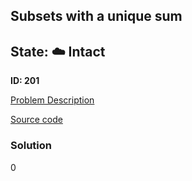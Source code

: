 ## Subsets with a unique sum

## State: :cloud: **Intact**

**ID: 201**

[Problem Description](https://projecteuler.net/problem=201)

[Source code](main.cpp)

### Solution
0